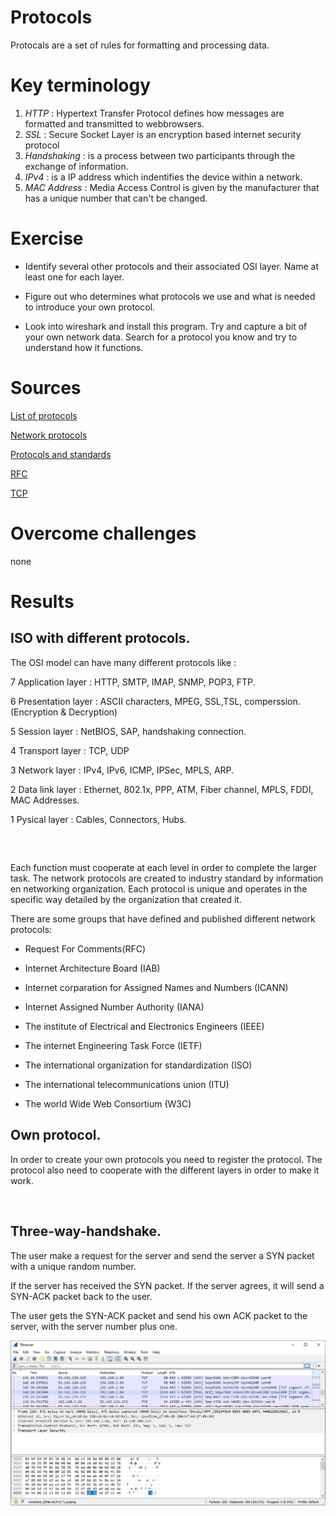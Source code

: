 # Protocols

Protocals are a set of rules for formatting and processing data.


# Key terminology

1. *HTTP* : Hypertext Transfer Protocol defines how messages are formatted and transmitted to webbrowsers.
2. *SSL* : Secure Socket Layer is an encryption based internet security protocol
3. *Handshaking* : is a process between two participants through the exchange of information.
4. *IPv4* : is a IP address which indentifies the device within a network.
5. *MAC Address* : Media Access Control is given by the manufacturer that has a unique number that can't be changed.


# Exercise

* Identify several other protocols and their associated OSI layer. Name at least one for each layer.

* Figure out who determines what protocols we use and what is needed to introduce your own protocol.

* Look into wireshark and install this program. Try and capture a bit of your own network data. Search for a protocol you know and try to understand how it functions.


# Sources

[List of protocols](https://en.wikipedia.org/wiki/List_of_network_protocols_(OSI_model))

[Network protocols](https://www.comptia.org/content/guides/what-is-a-network-protocol)

[Protocols and standards](https://www.internetx.com/en/news-detailview/who-creates-the-standards-and-protocols-for-the-internet)

[RFC](https://networkencyclopedia.com/request-for-comments-rfc/)

[TCP](https://www.ionos.ca/digitalguide/server/know-how/introduction-to-tcp/)

# Overcome challenges

none

# Results

## ISO with different protocols.

The OSI model can have many different protocols like :

7 Application layer : HTTP, SMTP, IMAP, SNMP, POP3, FTP.

6 Presentation layer : ASCII characters, MPEG, SSL,TSL, comperssion. (Encryption & Decryption)

5 Session layer : NetBIOS, SAP, handshaking connection.

4 Transport layer : TCP, UDP

3 Network layer : IPv4, IPv6, ICMP, IPSec, MPLS, ARP.

2 Data link layer : Ethernet, 802.1x, PPP, ATM, Fiber channel, MPLS, FDDI, MAC Addresses.

1 Pysical layer : Cables, Connectors, Hubs.

<br>

##

Each function must cooperate at each level in order to complete the larger task. The network protocols are created to industry standard by information en networking organization. Each protocol is unique and operates in the specific way detailed by the organization that created it.

There are some groups that have defined and published different network protocols:

* Request For Comments(RFC)

* Internet Architecture Board (IAB)

* Internet corparation for Assigned Names and Numbers (ICANN)

* Internet Assigned Number Authority (IANA)

* The institute of Electrical and Electronics Engineers (IEEE)

* The internet Engineering Task Force (IETF)

* The international organization for standardization (ISO)

* The international telecommunications union (ITU)

* The world Wide Web Consortium (W3C)

## Own protocol.
In order to create your own protocols you need to register the protocol. The protocol also need to cooperate with the different layers in order to make it work.


<br>

## Three-way-handshake.
The user make a request for the server and send the server a SYN packet with a unique random number. 

If the server has received the SYN packet. If the server agrees, it will send a SYN-ACK packet back to the user.

The user gets the SYN-ACK packet and send his own ACK packet to the server, with the server number plus one.


![Wireshark TCP](https://github.com/Techgrounds-Cloud-9/cloud-9-KevinDonk0/blob/main/00_includes/NTW/NTW-03-00.PNG)

